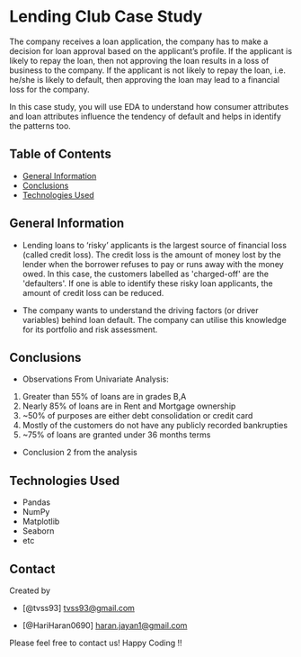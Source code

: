 # Lending Club Case Study 
The company receives a loan application, the company has to make a decision for loan approval based on the applicant’s profile. If the applicant is likely to repay the loan, then not approving the loan results in a loss of business to the company. If the applicant is not likely to repay the loan, i.e. he/she is likely to default, then approving the loan may lead to a financial loss for the company.

In this case study, you will use EDA to understand how consumer attributes and loan attributes influence the tendency of default and helps in identify the patterns too.

## Table of Contents
* [General Information](#general-information)
* [Conclusions](#conclusions)
* [Technologies Used](#technologies-used)

<!-- You can include any other section that is pertinent to your problem -->

## General Information
- Lending loans to ‘risky’ applicants is the largest source of financial loss (called credit loss). The credit loss is the amount of money lost by the lender when the borrower refuses to pay or runs away with the money owed. In this case, the customers labelled as 'charged-off' are the 'defaulters'. If one is able to identify these risky loan applicants, the amount of credit loss can be reduced.

- The company wants to understand the driving factors (or driver variables) behind loan default. The company can utilise this knowledge for its portfolio and risk assessment. 

<!-- You don't have to answer all the questions - just the ones relevant to your project. -->

## Conclusions
- Observations From Univariate Analysis:

1. Greater than 55% of loans are in grades B,A
2. Nearly 85% of loans are in Rent and Mortgage ownership
3. ~50% of purposes are either debt consolidation or credit card
4. Mostly of the customers do not have any publicly recorded bankrupties
5. ~75% of loans are granted under 36 months terms

- Conclusion 2 from the analysis


<!-- You don't have to answer all the questions - just the ones relevant to your project. -->


## Technologies Used
- Pandas
- NumPy
- Matplotlib
- Seaborn
- etc 

<!-- As the libraries versions keep on changing, it is recommended to mention the version of library used in this project -->


## Contact
Created by

- [@tvss93] tvss93@gmail.com 

- [@HariHaran0690] haran.jayan1@gmail.com

Please feel free to contact us! Happy Coding !!


<!-- Optional -->
<!-- ## License -->
<!-- This project is open source and available under the [... License](). -->

<!-- You don't have to include all sections - just the one's relevant to your project -->
